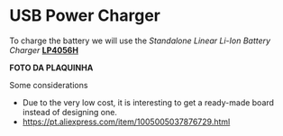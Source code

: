 # USB Power Charger
To charge the battery we will use the _Standalone Linear Li-Ion Battery Charger_ **[LP4056H](https://pdf1.alldatasheet.com/datasheet-pdf/view/1244036/POWER/LP4056H.html)**

**FOTO DA PLAQUINHA**

Some considerations
- Due to the very low cost, it is interesting to get a ready-made board instead of designing one.
- https://pt.aliexpress.com/item/1005005037876729.html
